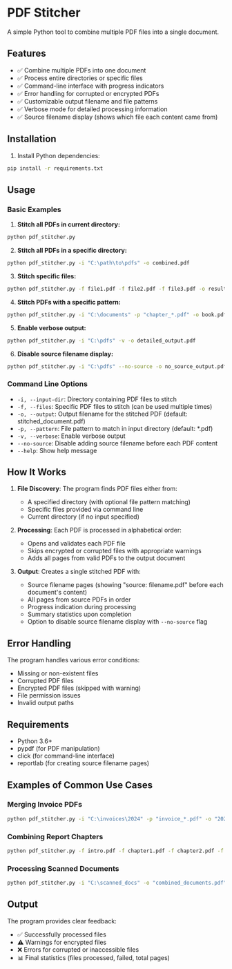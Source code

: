 # PDF Stitcher

A simple Python tool to combine multiple PDF files into a single document.

## Features

- ✅ Combine multiple PDFs into one document
- ✅ Process entire directories or specific files
- ✅ Command-line interface with progress indicators
- ✅ Error handling for corrupted or encrypted PDFs
- ✅ Customizable output filename and file patterns
- ✅ Verbose mode for detailed processing information
- ✅ Source filename display (shows which file each content came from)

## Installation

1. Install Python dependencies:
```bash
pip install -r requirements.txt
```

## Usage

### Basic Examples

1. **Stitch all PDFs in current directory:**
```bash
python pdf_stitcher.py
```

2. **Stitch all PDFs in a specific directory:**
```bash
python pdf_stitcher.py -i "C:\path\to\pdfs" -o combined.pdf
```

3. **Stitch specific files:**
```bash
python pdf_stitcher.py -f file1.pdf -f file2.pdf -f file3.pdf -o result.pdf
```

4. **Stitch PDFs with a specific pattern:**
```bash
python pdf_stitcher.py -i "C:\documents" -p "chapter_*.pdf" -o book.pdf
```

5. **Enable verbose output:**
```bash
python pdf_stitcher.py -i "C:\pdfs" -v -o detailed_output.pdf
```

6. **Disable source filename display:**
```bash
python pdf_stitcher.py -i "C:\pdfs" --no-source -o no_source_output.pdf
```

### Command Line Options

- `-i, --input-dir`: Directory containing PDF files to stitch
- `-f, --files`: Specific PDF files to stitch (can be used multiple times)
- `-o, --output`: Output filename for the stitched PDF (default: stitched_document.pdf)
- `-p, --pattern`: File pattern to match in input directory (default: *.pdf)
- `-v, --verbose`: Enable verbose output
- `--no-source`: Disable adding source filename before each PDF content
- `--help`: Show help message

## How It Works

1. **File Discovery**: The program finds PDF files either from:
   - A specified directory (with optional file pattern matching)
   - Specific files provided via command line
   - Current directory (if no input specified)

2. **Processing**: Each PDF is processed in alphabetical order:
   - Opens and validates each PDF file
   - Skips encrypted or corrupted files with appropriate warnings
   - Adds all pages from valid PDFs to the output document

3. **Output**: Creates a single stitched PDF with:
   - Source filename pages (showing "source: filename.pdf" before each document's content)
   - All pages from source PDFs in order
   - Progress indication during processing
   - Summary statistics upon completion
   - Option to disable source filename display with `--no-source` flag

## Error Handling

The program handles various error conditions:
- Missing or non-existent files
- Corrupted PDF files
- Encrypted PDF files (skipped with warning)
- File permission issues
- Invalid output paths

## Requirements

- Python 3.6+
- pypdf (for PDF manipulation)
- click (for command-line interface)
- reportlab (for creating source filename pages)

## Examples of Common Use Cases

### Merging Invoice PDFs
```bash
python pdf_stitcher.py -i "C:\invoices\2024" -p "invoice_*.pdf" -o "2024_invoices.pdf"
```

### Combining Report Chapters
```bash
python pdf_stitcher.py -f intro.pdf -f chapter1.pdf -f chapter2.pdf -f conclusion.pdf -o complete_report.pdf
```

### Processing Scanned Documents
```bash
python pdf_stitcher.py -i "C:\scanned_docs" -o "combined_documents.pdf" -v
```

## Output

The program provides clear feedback:
- ✅ Successfully processed files
- ⚠️ Warnings for encrypted files
- ❌ Errors for corrupted or inaccessible files
- 📊 Final statistics (files processed, failed, total pages)
